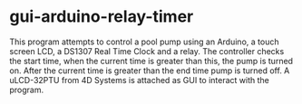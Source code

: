 # gui-arduino-relay-timer
This program attempts to control a pool pump using an Arduino, a touch screen LCD, a DS1307 Real Time Clock and a relay. The controller checks the start time, when the current time is greater than this, the pump is turned on. After the current time is greater than the end time pump is turned off. A uLCD-32PTU from 4D Systems is attached as GUI to interact with the program.

